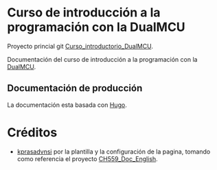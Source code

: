 # Curso de introducción a la programación con la DualMCU

Proyecto princial git 
[Curso_introductorio_DualMCU](https://github.com/Cesarbautista10/curso_introductorio_DualMCU).

Documentación del curso de introducción a la programación con la [DualMCU](https://github.com/UNIT-Electronics/DualMCU).



## Documentación de producción

La documentación esta basada con [Hugo](https://gohugo.io/).

# Créditos


+ [kprasadvnsi](https://github.com/kprasadvnsi) por la plantilla y la configuración de la pagina, tomando como referencia el proyecto [CH559_Doc_English](https://github.com/kprasadvnsi/CH559_Doc_English). 